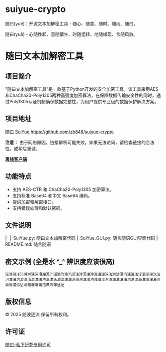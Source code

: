 # suiyue-crypto
随曰(yuē)：开源文本加解密工具 - 随心、随意、随时、随地、随曰。

随曰(yuē) - 心随性起、意随情生、时随运转、地随缘现、言随风散。

# 随曰文本加解密工具

## 项目简介
"随曰文本加解密工具"是一款基于Python开发的安全加密工具。该工具采用AES和ChaCha20-Poly1305两种高强度加密算法，在保障数据传输安全性的同时，通过Poly1305认证机制确保数据完整性，为用户提供专业级的数据保护解决方案。

## 项目地址
[随曰 SuiYue](https://github.com/zb848/suiyue-crypto)  https://github.com/zb848/suiyue-crypto

**注意：** 由于网络原因，链接解析可能失败。如果无法访问，请检查链接的合法性，或稍后重试。

[**离线客户端**](https://github.com/zb848/suiyue-crypto/releases)

## 功能特点
- 支持 AES-CTR 和 ChaCha20-Poly1305 加密算法。
- 支持标准 Base64 和中文 Base64 编码。
- 提供加密和解密接口。
- 支持错误处理和默认密码。

## 文件说明
|- 
|-SuiYue.py: 随曰文本加解密代码
|-SuiYue_GUI.py: 随言随语GUI界面代码
|-README.md: 随言随语

## 密文示例 (全是水 ^_^ 辨识度应该很高)
```
湋渄漋泽汈溿溿涷泳漙灡漑汁洉漛汮渔汽潇滍浡汤灡涬湚灡澻泳滍潸渄涃汽涷湚滍淳瀫湔濗汷汥汈灡瀹洁溢汷汤潸灡濗涔汦灡泳泑泄濗濔涃淋滵湋滍涔漋瀫汷汽漛濗濗瀹瀹涫溃淳濈灡漛瀹漑湂泑洧灡洉沽泑濈濐瀹湚涫潇洦潬沚沚
```
## 版权信息
© 2025 随波逐流 保留所有权利。

## 许可证
[随曰-私下研究专用许可](https://github.com/zb848/suiyue-crypto?tab=License-1-ov-file#)
